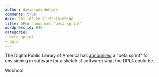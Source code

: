 ```yaml
---
author: david-weinberger
comments: true
date: 2011-05-20 11:59:18+00:00
title: DPLA announces "beta sprint"
wordpress_id: 640
categories:
- beta sprint
- dpla
---
```


The Digital Public Library of America has [announced](http://cyber.law.harvard.edu/newsroom/Digital_Public_Library_America_Beta_Sprint) a "beta sprint" for envisioning in software (or a sketch of software) what the DPLA could be.



Woohoo!
